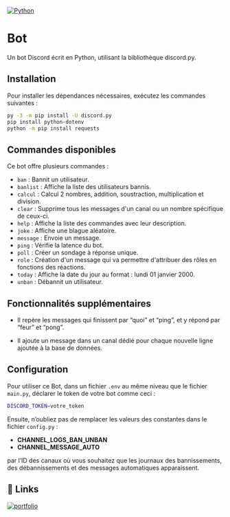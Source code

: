 [![Python](https://img.shields.io/badge/Python-3670A0?style=for-the-badge&logo=python&logoColor=ffdd54)](https://www.python.org/)
# Bot

Un bot Discord écrit en Python, utilisant la bibliothèque discord.py.

## Installation

Pour installer les dépendances nécessaires, exécutez les commandes suivantes :

```bash
py -3 -m pip install -U discord.py
pip install python-dotenv
python -m pip install requests
```

## Commandes disponibles

Ce bot offre plusieurs commandes :

- `ban` : Bannit un utilisateur.
- `banlist` : Affiche la liste des utilisateurs bannis.
- `calcul` : Calcul 2 nombres, addition, soustraction, multiplication et division.
- `clear` : Supprime tous les messages d'un canal ou un nombre spécifique de ceux-ci.
- `help` : Affiche la liste des commandes avec leur description.
- `joke` : Affiche une blague aléatoire.
- `message` : Envoie un message.
- `ping` : Vérifie la latence du bot.
- `poll` : Créer un sondage à réponse unique.
- `role` : Création d'un message qui va permettre d'attribuer des rôles en fonctions des réactions.
- `today` : Affiche la date du jour au format : lundi 01 janvier 2000.
- `unban` : Débannit un utilisateur.


## Fonctionnalités supplémentaires

- Il repère les messages qui finissent par “quoi” et “ping”, et y répond par “feur” et “pong”.

- Il ajoute un message dans un canal dédié pour chaque nouvelle ligne ajoutée à la base de données.


## Configuration

Pour utiliser ce Bot, dans un fichier `.env` au même niveau que le fichier `main.py`, déclarer le token de votre bot comme ceci :

```bash
DISCORD_TOKEN=votre_token
```

Ensuite, n’oubliez pas de remplacer les valeurs des constantes dans le fichier `config.py` :

- **CHANNEL_LOGS_BAN_UNBAN**
- **CHANNEL_MESSAGE_AUTO**

 par l’ID des canaux où vous souhaitez que les journaux des bannissements, des débannissements et des messages automatiques apparaissent.

## 🔗 Links

[![portfolio](https://img.shields.io/badge/my_portfolio-000?style=for-the-badge&logo=ko-fi&logoColor=white)](https://dylan-olivro.students-laplateforme.io/)
